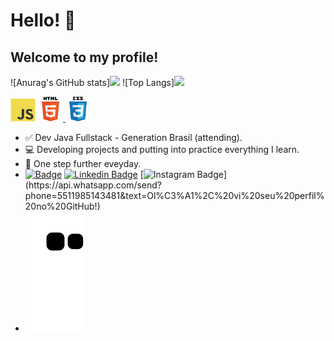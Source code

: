 # Hello! 👋
## Welcome to my profile! 
![Anurag's GitHub stats]<img height="180em" src="https://github-readme-stats.vercel.app/api?username=gabriel8514&show_icons=true&theme=highcontrast"/> 
![Top Langs]<img height="180em" src="https://github-readme-stats.vercel.app/api/top-langs/?username=gabriel8514&layout=compact&theme=highcontrast">

<a href="https://developer.mozilla.org/en-US/docs/Web/JavaScript" target="_blank"> <img src="https://raw.githubusercontent.com/devicons/devicon/master/icons/javascript/javascript-original.svg" alt="javascript" width="40" height="37"/></a>
<a href="https://www.w3.org/html/" target="_blank"> <img src="https://raw.githubusercontent.com/devicons/devicon/master/icons/html5/html5-original-wordmark.svg" alt="html5" width="40" height="40"/> </a> 
<a href="https://www.w3schools.com/css/" target="_blank"> <img src="https://raw.githubusercontent.com/devicons/devicon/master/icons/css3/css3-original-wordmark.svg" alt="css3" width="40" height="40"/> </a>


- ✅ Dev Java Fullstack - Generation Brasil (attending). 
- 💻 Developing projects and putting into practice everything I learn.
- 🎯 One step further eveyday. 
- [![Badge](https://img.shields.io/badge/-Linkedin-blue?style=flat-square&labelColor=blue&logo=Linkedin&logoColor=white&link=https://www.linkedin.com/in/gabriel-luiz-reis-498a64136/)](https://www.linkedin.com/in/gabriel-luiz-reis-498a64136/) [![Linkedin Badge](https://img.shields.io/badge/-Instagram-violet?style=flat-square&labelColor=violet&logo=instagram&logoColor=white&link=https://www.instagram.com/gabrielluizreis/)](https://www.instagram.com/gabrielluizreis/) [![Instagram Badge](https://img.shields.io/badge/-WhatsApp-green?style=flat-square&labelColor=green&logo=whatsapp&logoColor=white&link=https://api.whatsapp.com/send?phone=5511985143481&text=Ol%C3%A1%2C%20vi%20seu%20perfil%20no%20GitHub!)](https://api.whatsapp.com/send?phone=5511985143481&text=Ol%C3%A1%2C%20vi%20seu%20perfil%20no%20GitHub!)
- ![Snake animation](https://github.com/rafaballerini/rafaballerini/blob/output/github-contribution-grid-snake.svg)
 
</div>
